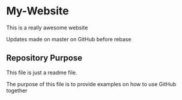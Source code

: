 # My-Website

This is a really awesome website

Updates made on master on GitHub before rebase

## Repository Purpose

This file is just a readme file.

The purpose of this file is to provide examples
on how to use GitHub together
